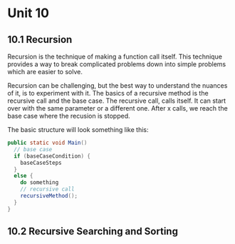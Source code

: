# Unit 10

## 10.1 Recursion

Recursion is the technique of making a function call itself. This technique provides a way to break complicated problems down into simple problems which are easier to solve.

Recursion can be challenging, but the best way to understand the nuances of it, is to experiment with it.  The basics of a recursive method is the recursive call and the base case.  The recursive call, calls itself.  It can start over with the same parameter or a different one.  After x calls, we reach the base case where the recusion is stopped.

The basic structure will look something like this:

```java
public static void Main()
  // base case
  if (baseCaseCondition) { 
    baseCaseSteps
  } 
  else {
    do something
    // recursive call
    recursiveMethod(); 
  }
}
```

## 10.2 Recursive Searching and Sorting
